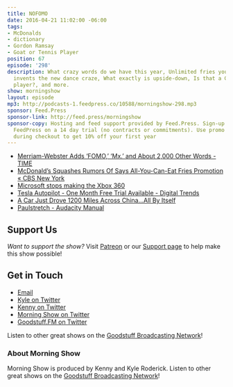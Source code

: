 ```yaml
---
title: NOFOMO
date: 2016-04-21 11:02:00 -06:00
tags:
- McDonalds
- dictionary
- Gordon Ramsay
- Goat or Tennis Player
position: 67
episode: '298'
description: What crazy words do we have this year, Unlimited fries you say?, Kenny
  invents the new dance craze, What exactly is upside-down, Is that a Goat or a Tennis
  player?, and more.
show: morningshow
layout: episode
mp3: http://podcasts-1.feedpress.co/10588/morningshow-298.mp3
sponsor: Feed.Press
sponsor-link: http://feed.press/morningshow
sponsor-copy: Hosting and feed support provided by Feed.Press. Sign-up today and try
  FeedPress on a 14 day trial (no contracts or commitments). Use promo code `morningshow`
  during checkout to get 10% off your first year
---
```


* [Merriam-Webster Adds ‘FOMO,’ ‘Mx.’ and About 2,000 Other Words - TIME](http://time.com/4299634/merriam-webster-fomo-mx-dox-update/)
* [McDonald’s Squashes Rumors Of Says All-You-Can-Eat Fries Promotion « CBS New York](http://newyork.cbslocal.com/2016/04/21/mcdonalds-all-you-can-eat-fries/)
* [Microsoft stops making the Xbox 360](http://www.engadget.com/2016/04/20/microsoft-stops-making-the-xbox-360/)
* [Tesla Autopilot - One Month Free Trial Available - Digital Trends](http://www.digitaltrends.com/cars/tesla-free-trial-semi-autonomous-technology/)
* [A Car Just Drove 1200 Miles Across China...All By Itself](http://futurism.com/car-just-drove-1200-miles-across-china/)
* [Paulstretch - Audacity Manual](http://manual.audacityteam.org/man/paulstretch.html)

## Support Us
*Want to support the show?* Visit [Patreon](http://patreon.com/morningshow) or our [Support page](http://goodstuff.fm/support) to help make this show possible!

## Get in Touch
* [Email](mailto:kyle@goodstuff.fm)
* [Kyle on Twitter](http://twitter.com/dogburps)
* [Kenny on Twitter](http://twitter.com/pizzarobotics)
* [Morning Show on Twitter](http://twitter.com/morningshowam)
* [Goodstuff.FM on Twitter](http://twitter.com/goodstufffm)

Listen to other great shows on the [Goodstuff Broadcasting Network](http://goodstuff.fm/shows)!

### About Morning Show
Morning Show is produced by Kenny and Kyle Roderick. Listen to other great shows on the [Goodstuff Broadcasting Network](http://goodstuff.fm/)!
